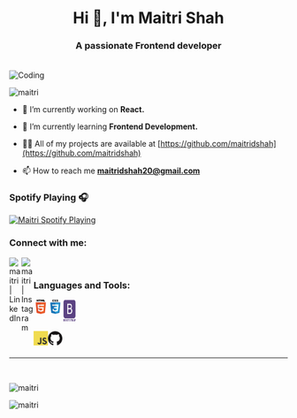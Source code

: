 <h1 align="center">Hi 👋, I'm Maitri Shah</h1>
<h3 align="center">A passionate Frontend developer</h3>
<br>
<img align="center" alt="Coding" width="800" src="https://user-images.githubusercontent.com/41771594/124593840-bcd02280-de7c-11eb-8778-a57309215e81.gif">


<p align="left"> <img src="https://komarev.com/ghpvc/?username=maitridshah&label=Profile%20views&color=0e75b6&style=flat" alt="maitri" /> </p>

- 🔭 I’m currently working on **React.**

- 🌱 I’m currently learning **Frontend Development.**

- 👨‍💻 All of my projects are available at [https://github.com/maitridshah](https://github.com/maitridshah)

- 📫 How to reach me **maitridshah20@gmail.com**


### Spotify Playing 🎧

[<img src="https://now-playing-codestackr.vercel.app/api/spotify-playing" alt="Maitri Spotify Playing" width="350" />](https://open.spotify.com/user/swyqyimdc12jajde4vpwd2x1b)

### Connect with me:

[<img align="left" alt="maitri | LinkedIn" width="22px" src="https://cdn.jsdelivr.net/npm/simple-icons@v3/icons/linkedin.svg" />][linkedin]
[<img align="left" alt="maitri | Instagram" width="22px" src="https://cdn.jsdelivr.net/npm/simple-icons@v3/icons/instagram.svg" />][instagram]

<br />

<h3 align="left">Languages and Tools:</h3>
<p align="left">

<img align="left" alt="HTML5" width="26px" src="https://raw.githubusercontent.com/github/explore/80688e429a7d4ef2fca1e82350fe8e3517d3494d/topics/html/html.png" />

<img align="left" alt="CSS3" width="26px" src="https://raw.githubusercontent.com/github/explore/80688e429a7d4ef2fca1e82350fe8e3517d3494d/topics/css/css.png" />

 <a href="https://getbootstrap.com" target="_blank"> <img src="https://raw.githubusercontent.com/devicons/devicon/master/icons/bootstrap/bootstrap-plain-wordmark.svg" alt="bootstrap" width="26px" height="40"/> </a>
 
<img align="left" alt="JavaScript" width="26px" src="https://raw.githubusercontent.com/github/explore/80688e429a7d4ef2fca1e82350fe8e3517d3494d/topics/javascript/javascript.png" />

<img align="left" alt="GitHub" width="26px" src="https://raw.githubusercontent.com/github/explore/78df643247d429f6cc873026c0622819ad797942/topics/github/github.png" />

<br />
<br />

---
<br>
<p><img align="left" src="https://github-readme-stats.vercel.app/api/top-langs?username=maitridshah&show_icons=true&locale=en&layout=compact" alt="maitri" /></p>
<br>
<p><img align="left" src="https://github-readme-stats.vercel.app/api?username=maitridshah&show_icons=true&locale=en" alt="maitri" /></p>

[instagram]: https://instagram.com/maitridshah02
[linkedin]: https://linkedin.com/in/shah-maitri-o55


<!--
**maitridshah/maitridshah** is a ✨ _special_ ✨ repository because its `README.md` (this file) appears on your GitHub profile.

Here are some ideas to get you started:

- 🔭 I’m currently working on ...
- 🌱 I’m currently learning ...
- 👯 I’m looking to collaborate on ...
- 🤔 I’m looking for help with ...
- 💬 Ask me about ...
- 📫 How to reach me: ...
- 😄 Pronouns: ...
- ⚡ Fun fact: ...
-->
